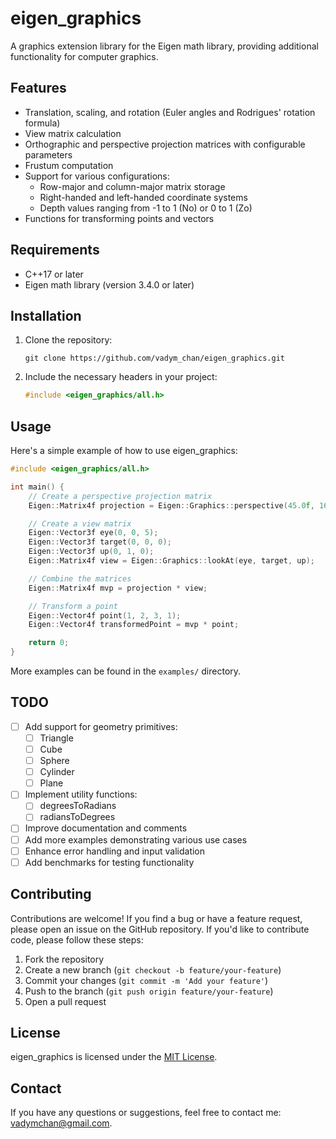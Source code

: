# eigen_graphics

A graphics extension library for the Eigen math library, providing additional functionality for computer graphics.

## Features

- Translation, scaling, and rotation (Euler angles and Rodrigues' rotation formula)
- View matrix calculation
- Orthographic and perspective projection matrices with configurable parameters
- Frustum computation
- Support for various configurations:
  - Row-major and column-major matrix storage
  - Right-handed and left-handed coordinate systems
  - Depth values ranging from -1 to 1 (No) or 0 to 1 (Zo)
- Functions for transforming points and vectors

## Requirements

- C++17 or later
- Eigen math library (version 3.4.0 or later)

## Installation

1. Clone the repository:
   ```
   git clone https://github.com/vadym_chan/eigen_graphics.git
   ```
2. Include the necessary headers in your project:
   ```cpp
   #include <eigen_graphics/all.h>
   ```

## Usage

Here's a simple example of how to use eigen_graphics:

```cpp
#include <eigen_graphics/all.h>

int main() {
    // Create a perspective projection matrix
    Eigen::Matrix4f projection = Eigen::Graphics::perspective(45.0f, 16.0f / 9.0f, 0.1f, 100.0f);

    // Create a view matrix
    Eigen::Vector3f eye(0, 0, 5);
    Eigen::Vector3f target(0, 0, 0);
    Eigen::Vector3f up(0, 1, 0);
    Eigen::Matrix4f view = Eigen::Graphics::lookAt(eye, target, up);

    // Combine the matrices
    Eigen::Matrix4f mvp = projection * view;

    // Transform a point
    Eigen::Vector4f point(1, 2, 3, 1);
    Eigen::Vector4f transformedPoint = mvp * point;

    return 0;
}
```

More examples can be found in the `examples/` directory.

## TODO

- [ ] Add support for geometry primitives:
  - [ ] Triangle
  - [ ] Cube
  - [ ] Sphere
  - [ ] Cylinder
  - [ ] Plane
- [ ] Implement utility functions:
  - [ ] degreesToRadians
  - [ ] radiansToDegrees
- [ ] Improve documentation and comments
- [ ] Add more examples demonstrating various use cases
- [ ] Enhance error handling and input validation
- [ ] Add benchmarks for testing functionality

## Contributing

Contributions are welcome! If you find a bug or have a feature request, please open an issue on the GitHub repository. If you'd like to contribute code, please follow these steps:

1. Fork the repository
2. Create a new branch (`git checkout -b feature/your-feature`)
3. Commit your changes (`git commit -m 'Add your feature'`)
4. Push to the branch (`git push origin feature/your-feature`)
5. Open a pull request

## License

eigen_graphics is licensed under the [MIT License](LICENSE).

## Contact

If you have any questions or suggestions, feel free to contact me: vadymchan@gmail.com.
